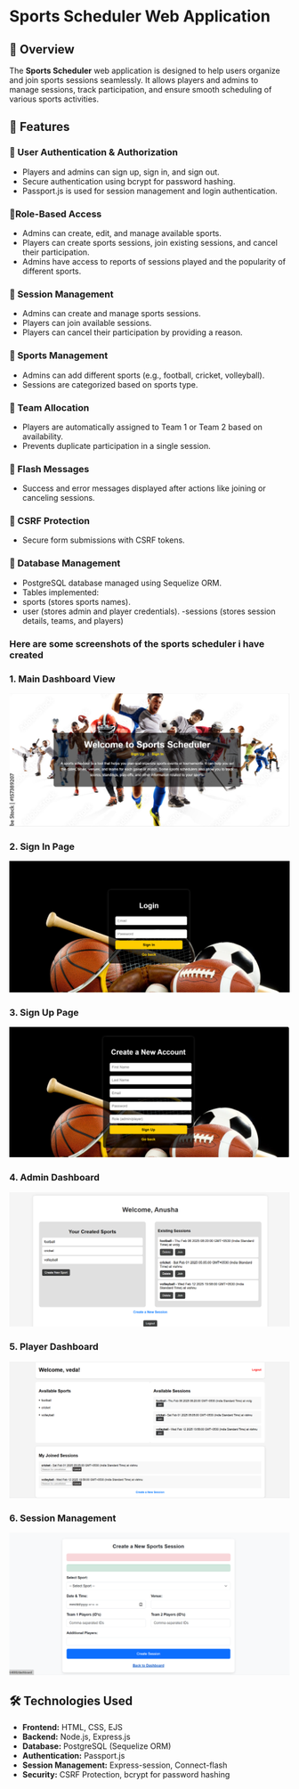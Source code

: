 # Sports Scheduler Web Application

## 📌 Overview
The **Sports Scheduler** web application is designed to help users organize and join sports sessions seamlessly. It allows players and admins to manage sessions, track participation, and ensure smooth scheduling of various sports activities.

## 🚀 Features

### 🔹 User Authentication & Authorization
- Players and admins can sign up, sign in, and sign out.
- Secure authentication using bcrypt for password hashing.
- Passport.js is used for session management and login authentication.

### 🔹Role-Based Access
- Admins can create, edit, and manage available sports.
- Players can create sports sessions, join existing sessions, and cancel their participation.
- Admins have access to reports of sessions played and the popularity of different sports.

### 🔹 Session Management
- Admins can create and manage sports sessions.
- Players can join available sessions.
- Players can cancel their participation by providing a reason.

### 🔹 Sports Management
- Admins can add different sports (e.g., football, cricket, volleyball).
- Sessions are categorized based on sports type.

### 🔹 Team Allocation
- Players are automatically assigned to Team 1 or Team 2 based on availability.
- Prevents duplicate participation in a single session.

### 🔹 Flash Messages
- Success and error messages displayed after actions like joining or canceling sessions.

### 🔹 CSRF Protection
- Secure form submissions with CSRF tokens.

### 🔹 Database Management
- PostgreSQL database managed using Sequelize ORM.
- Tables implemented:
- sports (stores sports names).
- user (stores admin and player credentials).
-sessions (stores session details, teams, and players)


### Here are some screenshots of the sports scheduler i have created

### **1. Main Dashboard View**  
![Dashboard](assets/images/dashboard.png) 

### **2. Sign In Page**  
![Sign In](assets/images/signin.png)  

### **3. Sign Up Page**  
![Sign Up](assets/images/signup.png)  

### **4. Admin Dashboard**  
![Admin Dashboard](assets/images/admin.png)  

### **5. Player Dashboard**  
![Player Dashboard](assets/images/player.png)  

### **6. Session Management**  
![Session Management](assets/images/session.png)  


## 🛠️ Technologies Used
- **Frontend:** HTML, CSS, EJS
- **Backend:** Node.js, Express.js
- **Database:** PostgreSQL (Sequelize ORM)
- **Authentication:** Passport.js
- **Session Management:** Express-session, Connect-flash
- **Security:** CSRF Protection, bcrypt for password hashing

